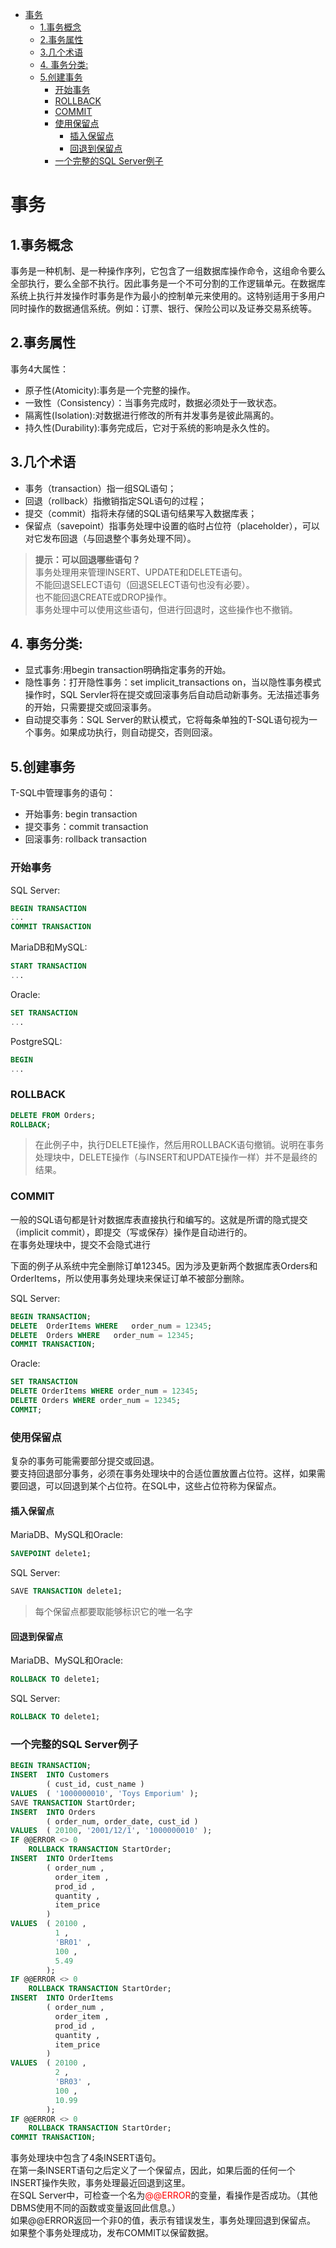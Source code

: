 <!-- TOC -->

- [事务](#%E4%BA%8B%E5%8A%A1)
    - [1.事务概念](#1%E4%BA%8B%E5%8A%A1%E6%A6%82%E5%BF%B5)
    - [2.事务属性](#2%E4%BA%8B%E5%8A%A1%E5%B1%9E%E6%80%A7)
    - [3.几个术语](#3%E5%87%A0%E4%B8%AA%E6%9C%AF%E8%AF%AD)
    - [4. 事务分类:](#4-%E4%BA%8B%E5%8A%A1%E5%88%86%E7%B1%BB)
    - [5.创建事务](#5%E5%88%9B%E5%BB%BA%E4%BA%8B%E5%8A%A1)
        - [开始事务](#%E5%BC%80%E5%A7%8B%E4%BA%8B%E5%8A%A1)
        - [ROLLBACK](#rollback)
        - [COMMIT](#commit)
        - [使用保留点](#%E4%BD%BF%E7%94%A8%E4%BF%9D%E7%95%99%E7%82%B9)
            - [插入保留点](#%E6%8F%92%E5%85%A5%E4%BF%9D%E7%95%99%E7%82%B9)
            - [回退到保留点](#%E5%9B%9E%E9%80%80%E5%88%B0%E4%BF%9D%E7%95%99%E7%82%B9)
        - [一个完整的SQL Server例子](#%E4%B8%80%E4%B8%AA%E5%AE%8C%E6%95%B4%E7%9A%84sql-server%E4%BE%8B%E5%AD%90)

<!-- /TOC -->
# 事务

## 1.事务概念

事务是一种机制、是一种操作序列，它包含了一组数据库操作命令，这组命令要么全部执行，要么全部不执行。因此事务是一个不可分割的工作逻辑单元。在数据库系统上执行并发操作时事务是作为最小的控制单元来使用的。这特别适用于多用户同时操作的数据通信系统。例如：订票、银行、保险公司以及证券交易系统等。

## 2.事务属性

事务4大属性：

- 原子性(Atomicity):事务是一个完整的操作。
- 一致性（Consistency）：当事务完成时，数据必须处于一致状态。
- 隔离性(Isolation):对数据进行修改的所有并发事务是彼此隔离的。
- 持久性(Durability):事务完成后，它对于系统的影响是永久性的。

## 3.几个术语

- 事务（transaction）指一组SQL语句；
- 回退（rollback）指撤销指定SQL语句的过程；
- 提交（commit）指将未存储的SQL语句结果写入数据库表；
- 保留点（savepoint）指事务处理中设置的临时占位符（placeholder），可以对它发布回退（与回退整个事务处理不同）。

>**提示：可以回退哪些语句？**
<br>事务处理用来管理INSERT、UPDATE和DELETE语句。
<br>不能回退SELECT语句（回退SELECT语句也没有必要）。
<br>也不能回退CREATE或DROP操作。
<br>事务处理中可以使用这些语句，但进行回退时，这些操作也不撤销。

## 4. 事务分类:

- 显式事务:用begin transaction明确指定事务的开始。
- 隐性事务：打开隐性事务：set implicit_transactions on，当以隐性事务模式操作时，SQL Servler将在提交或回滚事务后自动启动新事务。无法描述事务的开始，只需要提交或回滚事务。
- 自动提交事务：SQL Server的默认模式，它将每条单独的T-SQL语句视为一个事务。如果成功执行，则自动提交，否则回滚。

## 5.创建事务

T-SQL中管理事务的语句：

- 开始事务: begin transaction
- 提交事务：commit transaction
- 回滚事务: rollback transaction

### 开始事务

SQL Server:

```sql
BEGIN TRANSACTION
...
COMMIT TRANSACTION
```

MariaDB和MySQL:

```sql
START TRANSACTION
...
```

Oracle:

```sql
SET TRANSACTION
...
```

PostgreSQL:

```sql
BEGIN
...
```

### ROLLBACK

```sql
DELETE FROM Orders;
ROLLBACK;
```

>在此例子中，执行DELETE操作，然后用ROLLBACK语句撤销。说明在事务处理块中，DELETE操作（与INSERT和UPDATE操作一样）并不是最终的结果。


### COMMIT
一般的SQL语句都是针对数据库表直接执行和编写的。这就是所谓的隐式提交（implicit commit），即提交（写或保存）操作是自动进行的。<br>
在事务处理块中，提交不会隐式进行

下面的例子从系统中完全删除订单12345。因为涉及更新两个数据库表Orders和OrderItems，所以使用事务处理块来保证订单不被部分删除。

SQL Server:

```sql
BEGIN TRANSACTION;
DELETE  OrderItems WHERE   order_num = 12345;
DELETE  Orders WHERE   order_num = 12345;
COMMIT TRANSACTION;
```

Oracle:

```sql
SET TRANSACTION
DELETE OrderItems WHERE order_num = 12345;
DELETE Orders WHERE order_num = 12345;
COMMIT;
```

### 使用保留点

复杂的事务可能需要部分提交或回退。<br>
要支持回退部分事务，必须在事务处理块中的合适位置放置占位符。这样，如果需要回退，可以回退到某个占位符。在SQL中，这些占位符称为保留点。

#### 插入保留点

MariaDB、MySQL和Oracle:

```sql
SAVEPOINT delete1;
```

SQL Server:

```sql
SAVE TRANSACTION delete1;
```

>每个保留点都要取能够标识它的唯一名字

#### 回退到保留点

MariaDB、MySQL和Oracle:

```sql
ROLLBACK TO delete1;
```

SQL Server:

```sql
ROLLBACK TO delete1;
```

### 一个完整的SQL Server例子

```sql
BEGIN TRANSACTION;
INSERT  INTO Customers
        ( cust_id, cust_name )
VALUES  ( '1000000010', 'Toys Emporium' );
SAVE TRANSACTION StartOrder;
INSERT  INTO Orders
        ( order_num, order_date, cust_id )
VALUES  ( 20100, '2001/12/1', '1000000010' );
IF @@ERROR <> 0
    ROLLBACK TRANSACTION StartOrder;
INSERT  INTO OrderItems
        ( order_num ,
          order_item ,
          prod_id ,
          quantity ,
          item_price
        )
VALUES  ( 20100 ,
          1 ,
          'BR01' ,
          100 ,
          5.49
        );
IF @@ERROR <> 0
    ROLLBACK TRANSACTION StartOrder;
INSERT  INTO OrderItems
        ( order_num ,
          order_item ,
          prod_id ,
          quantity ,
          item_price
        )
VALUES  ( 20100 ,
          2 ,
          'BR03' ,
          100 ,
          10.99
        );
IF @@ERROR <> 0
    ROLLBACK TRANSACTION StartOrder;
COMMIT TRANSACTION;
```
事务处理块中包含了4条INSERT语句。<br>
在第一条INSERT语句之后定义了一个保留点，因此，如果后面的任何一个INSERT操作失败，事务处理最近回退到这里。<br>
在SQL Server中，可检查一个名为<span style='color:red'>@@ERROR</span>的变量，看操作是否成功。（其他DBMS使用不同的函数或变量返回此信息。）<br>
如果@@ERROR返回一个非0的值，表示有错误发生，事务处理回退到保留点。<br>
如果整个事务处理成功，发布COMMIT以保留数据。
